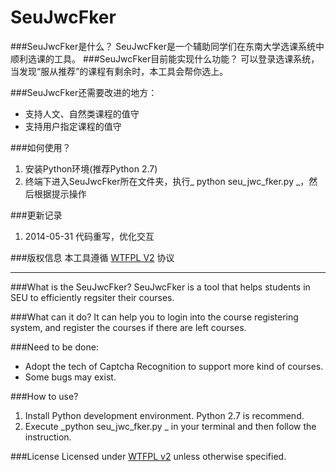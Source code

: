 SeuJwcFker
============

###SeuJwcFker是什么？
SeuJwcFker是一个辅助同学们在东南大学选课系统中顺利选课的工具。
###SeuJwcFker目前能实现什么功能？
可以登录选课系统，当发现“服从推荐”的课程有剩余时，本工具会帮你选上。

###SeuJwcFker还需要改进的地方：
* 支持人文、自然类课程的值守
* 支持用户指定课程的值守


###如何使用？
1. 安装Python环境(推荐Python 2.7)
2. 终端下进入SeuJwcFker所在文件夹，执行_ python seu_jwc_fker.py _，然后根据提示操作

###更新记录
1. 2014-05-31 代码重写，优化交互

###版权信息
本工具遵循 [WTFPL V2](http://www.wtfpl.net/txt/copying/) 协议

***

###What is the SeuJwcFker?
SeuJwcFker is a tool that helps  students in SEU to efficiently regsiter their courses.


###What can it do?
It can help you to login into the course registering system, and register the courses if there are left courses.

###Need to be done:
* Adopt the tech of Captcha Recognition to support more kind of courses.
* Some bugs may exist.

###How to use? 
1. Install Python development environment. Python 2.7 is recommend.
2. Execute _python seu_jwc_fker.py _ in your terminal and then follow the instruction.

###License
Licensed under [WTFPL v2](http://www.wtfpl.net/txt/copying/) unless otherwise specified.






